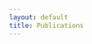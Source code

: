 ```yaml
---
layout: default
title: Publications
---
```


<script src="https://bibbase.org/show?bib=https://dblp.org/pid/44/3105.bib&jsonp=1&fullnames=1&hidemenu=true&commas=true"></script>

